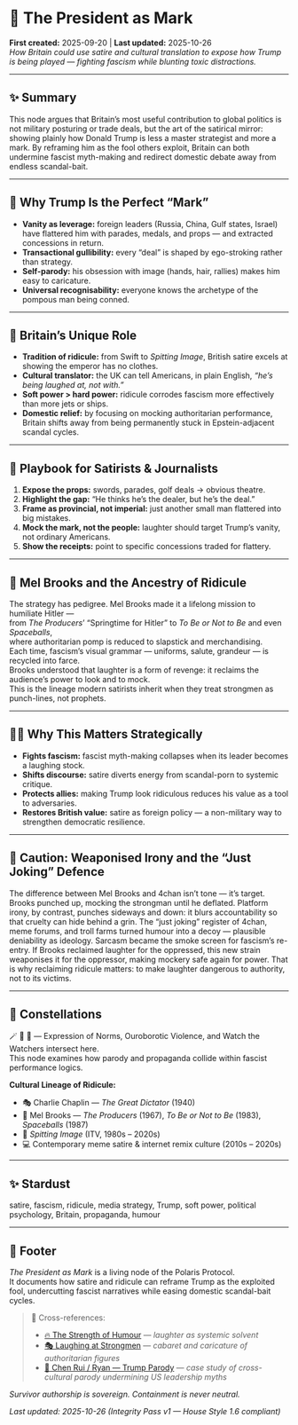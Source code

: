# 🍊 The President as Mark  
**First created:** 2025-09-20 | **Last updated:** 2025-10-26  
*How Britain could use satire and cultural translation to expose how Trump is being played — fighting fascism while blunting toxic distractions.*

---

## ✨ Summary  
This node argues that Britain’s most useful contribution to global politics is not military posturing or trade deals, but the art of the satirical mirror: showing plainly how Donald Trump is less a master strategist and more a mark. By reframing him as the fool others exploit, Britain can both undermine fascist myth-making and redirect domestic debate away from endless scandal-bait.

---

## 🦤 Why Trump Is the Perfect “Mark”  
- **Vanity as leverage:** foreign leaders (Russia, China, Gulf states, Israel) have flattered him with parades, medals, and props — and extracted concessions in return.  
- **Transactional gullibility:** every “deal” is shaped by ego-stroking rather than strategy.  
- **Self-parody:** his obsession with image (hands, hair, rallies) makes him easy to caricature.  
- **Universal recognisability:** everyone knows the archetype of the pompous man being conned.  

---

## 🪿 Britain’s Unique Role  
- **Tradition of ridicule:** from Swift to *Spitting Image*, British satire excels at showing the emperor has no clothes.  
- **Cultural translator:** the UK can tell Americans, in plain English, *“he’s being laughed at, not with.”*  
- **Soft power > hard power:** ridicule corrodes fascism more effectively than more jets or ships.  
- **Domestic relief:** by focusing on mocking authoritarian performance, Britain shifts away from being permanently stuck in Epstein-adjacent scandal cycles.  

---

## 🦜 Playbook for Satirists & Journalists  
1. **Expose the props:** swords, parades, golf deals → obvious theatre.  
2. **Highlight the gap:** “He thinks he’s the dealer, but he’s the deal.”  
3. **Frame as provincial, not imperial:** just another small man flattered into big mistakes.  
4. **Mock the mark, not the people:** laughter should target Trump’s vanity, not ordinary Americans.  
5. **Show the receipts:** point to specific concessions traded for flattery.  

---

## 🏅 Mel Brooks and the Ancestry of Ridicule  
The strategy has pedigree. Mel Brooks made it a lifelong mission to humiliate Hitler —  
from *The Producers*’ “Springtime for Hitler” to *To Be or Not to Be* and even *Spaceballs*,  
where authoritarian pomp is reduced to slapstick and merchandising.  
Each time, fascism’s visual grammar — uniforms, salute, grandeur — is recycled into farce.  
Brooks understood that laughter is a form of revenge: it reclaims the audience’s power to look and to mock.  
This is the lineage modern satirists inherit when they treat strongmen as punch-lines, not prophets.  

---

## 🐦‍🔥 Why This Matters Strategically  
- **Fights fascism:** fascist myth-making collapses when its leader becomes a laughing stock.  
- **Shifts discourse:** satire diverts energy from scandal-porn to systemic critique.  
- **Protects allies:** making Trump look ridiculous reduces his value as a tool to adversaries.  
- **Restores British value:** satire as foreign policy — a non-military way to strengthen democratic resilience.

---

## 🧨 Caution: Weaponised Irony and the “Just Joking” Defence

The difference between Mel Brooks and 4chan isn’t tone — it’s target.
Brooks punched up, mocking the strongman until he deflated.
Platform irony, by contrast, punches sideways and down:
it blurs accountability so that cruelty can hide behind a grin.
The “just joking” register of 4chan, meme forums, and troll farms
turned humour into a decoy — plausible deniability as ideology.
Sarcasm became the smoke screen for fascism’s re-entry.
If Brooks reclaimed laughter for the oppressed,
this new strain weaponises it for the oppressor,
making mockery safe again for power.
That is why reclaiming ridicule matters:
to make laughter dangerous to authority, not to its victims.

---

## 🌌 Constellations  

🪄 🐍 🧿 — Expression of Norms, Ouroborotic Violence, and Watch the Watchers intersect here.  
This node examines how parody and propaganda collide within fascist performance logics.  

**Cultural Lineage of Ridicule:**  
- 🎭 Charlie Chaplin — *The Great Dictator* (1940)  
- 🏅 Mel Brooks — *The Producers* (1967), *To Be or Not to Be* (1983), *Spaceballs* (1987)  
- 🧸 *Spitting Image* (ITV, 1980s – 2020s)  
- 💻 Contemporary meme satire & internet remix culture (2010s – 2020s)

---

## ✨ Stardust  

satire, fascism, ridicule, media strategy, Trump, soft power, political psychology, Britain, propaganda, humour  

---

## 🏮 Footer  

*The President as Mark* is a living node of the Polaris Protocol.  
It documents how satire and ridicule can reframe Trump as the exploited fool, undercutting fascist narratives while easing domestic scandal-bait cycles.  

> 📡 Cross-references:  
> - [🔥 The Strength of Humour](../🪆_Narrative_Interference/🔥_the_strength_of_humour.md) — *laughter as systemic solvent*  
> - [🎭 Laughing at Strongmen](../🪆_Narrative_Interference/🎭_laughing_at_strongmen.md) — *cabaret and caricature of authoritarian figures*  
> - [🐉 Chen Rui / Ryan — Trump Parody](../../../Disruption_Kit/Big_Picture_Protocols/🎶_Banned_Broadcasts_Cooperative/🐉_chen_rui_trump_parody.md) — *case study of cross-cultural parody undermining US leadership myths*  

*Survivor authorship is sovereign. Containment is never neutral.*  

_Last updated: 2025-10-26  (Integrity Pass v1 — House Style 1.6 compliant)_
